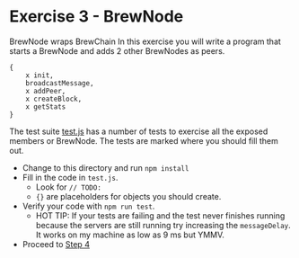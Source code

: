 Exercise 3 - BrewNode
======================

BrewNode wraps BrewChain In this exercise you will write a program that starts a BrewNode and adds 2 other BrewNodes as peers.
```
{
    x init,
    broadcastMessage,
    x addPeer,
    x createBlock,
    x getStats
}
```

The test suite [test.js](/test.js) has a number of tests to exercise all the exposed members or BrewNode.  The tests are marked where you should fill them out.

- Change to this directory and run `npm install`
- Fill in the code in `test.js`.  
  - Look for `// TODO:`
  - `{}` are placeholders for objects you should create.
- Verify your code with `npm run test`.
  - HOT TIP: If your tests are failing and the test never finishes running because the servers are still running try increasing the `messageDelay`.  It works on my machine as low as 9 ms but YMMV.
- Proceed to [Step 4](../-4_brewhttp)

